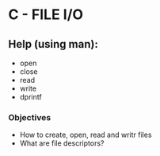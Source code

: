 # C - FILE I/O

## Help (using man):
* open
* close
* read
* write
* dprintf

### Objectives
* How to create, open, read and writr files
* What are file descriptors?

